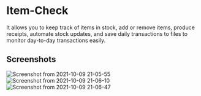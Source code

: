 # Item-Check

It allows you to keep track of items in stock, add or remove items, produce receipts, automate stock updates, and save daily transactions to files to monitor day-to-day transactions easily.

## Screenshots
![Screenshot from 2021-10-09 21-05-55](https://user-images.githubusercontent.com/53381103/136673812-a01ad66b-f915-4347-b7e1-086224e86bac.png)
![Screenshot from 2021-10-09 21-06-10](https://user-images.githubusercontent.com/53381103/136673814-42d1a0f0-a587-4aff-83da-0f438957484a.png)
![Screenshot from 2021-10-09 21-06-47](https://user-images.githubusercontent.com/53381103/136673815-b573315a-0b74-4353-89dc-97f245bfbb00.png)
